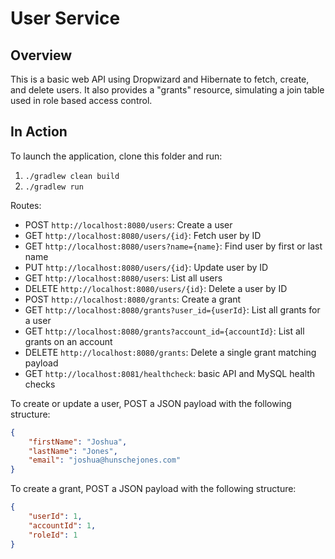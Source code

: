 # User Service

## Overview
This is a basic web API using Dropwizard and Hibernate to fetch, create, and delete users. It also provides a "grants" resource, simulating a join table used in role based access control. 

## In Action
To launch the application, clone this folder and run:
1. `./gradlew clean build`
2. `./gradlew run`

Routes:
* POST `http://localhost:8080/users`: Create a user
* GET `http://localhost:8080/users/{id}`: Fetch user by ID
* GET `http://localhost:8080/users?name={name}`: Find user by first or last name
* PUT `http://localhost:8080/users/{id}`: Update user by ID
* GET `http://localhost:8080/users`: List all users
* DELETE `http://localhost:8080/users/{id}`: Delete a user by ID
* POST `http://localhost:8080/grants`: Create a grant
* GET `http://localhost:8080/grants?user_id={userId}`: List all grants for a user
* GET `http://localhost:8080/grants?account_id={accountId}`: List all grants on an account
* DELETE `http://localhost:8080/grants`: Delete a single grant matching payload
* GET `http://localhost:8081/healthcheck`: basic API and MySQL health checks

To create or update a user, POST a JSON payload with the following structure:

```json
{
    "firstName": "Joshua",
    "lastName": "Jones",
    "email": "joshua@hunschejones.com"
}
```

To create a grant, POST a JSON payload with the following structure:
```json
{
    "userId": 1,
    "accountId": 1,
    "roleId": 1
}
```
